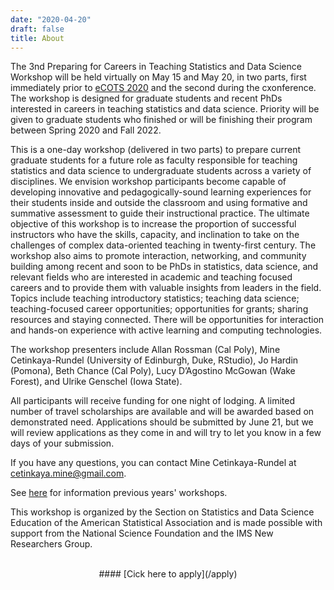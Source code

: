 ```yaml
---
date: "2020-04-20"
draft: false
title: About
---
```


The 3nd Preparing for Careers in Teaching Statistics and Data Science Workshop will be held virtually on May 15 and May 20, in two parts, first immediately prior to [eCOTS 2020](https://www.causeweb.org/cause/ecots/ecots20) and the second during the cxonference. The workshop is designed for graduate students and recent PhDs interested in careers in teaching statistics and data science. Priority will be given to graduate students who finished or will be finishing their program between Spring 2020 and Fall 2022.

This is a one-day workshop (delivered in two parts) to prepare current graduate students for a future role as faculty responsible for teaching statistics and data science to undergraduate students across a variety of disciplines. We envision workshop participants become capable of developing innovative and pedagogically-sound learning experiences for their students inside and outside the classroom and using formative and summative assessment to guide their instructional practice. The ultimate objective of this workshop is to increase the proportion of successful instructors who have the skills, capacity, and inclination to take on the challenges of complex data-oriented teaching in twenty-first century. The workshop also aims to promote interaction, networking, and community building among recent and soon to be PhDs in statistics, data science, and relevant fields who are interested in academic and teaching focused careers and to provide them with valuable insights from leaders in the field. Topics include teaching introductory statistics; teaching data science; teaching-focused career opportunities; opportunities for grants; sharing resources and staying connected. There will be opportunities for interaction and hands-on experience with active learning and computing technologies.

The workshop presenters include Allan Rossman (Cal Poly), Mine Cetinkaya-Rundel (University of Edinburgh, Duke, RStudio), Jo Hardin (Pomona), Beth Chance (Cal Poly), Lucy D’Agostino McGowan (Wake Forest), and Ulrike Genschel (Iowa State).

All participants will receive funding for one night of lodging. A limited number of travel scholarships are available and will be awarded based on demonstrated need. Applications should be submitted by June 21, but we will review applications as they come in and will try to let you know in a few days of your submission. 

If you have any questions, you can contact Mine Cetinkaya-Rundel at [cetinkaya.mine@gmail.com](mailto:cetinkaya.mine@gmail.com).

See [here](/past) for information previous years' workshops.

This workshop is organized by the Section on Statistics and Data Science Education of the American Statistical Association and is made possible with support from the National Science Foundation and the IMS New Researchers Group.

<br>
<center>
#### [Cick here to apply](/apply)
</center>
<br>
